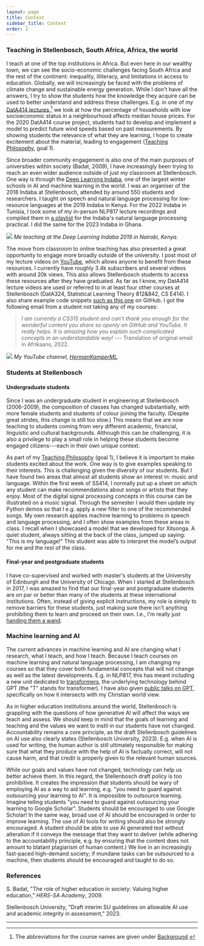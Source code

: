 ```yaml
---
layout: page
title: Context
sidebar_title: Context
order: 2
---
```


### Teaching in Stellenbosch, South Africa, Africa, the world

I teach at one of the top institutions in Africa. But even here in our wealthy town, we can see the socio-economic challenges facing South Africa and the rest of the continent: inequality, illiteracy, and limitations in access to education. Globally, we will increasingly be faced with the problems of climate change and sustainable energy generation. While I don't have all the answers, I try to show the students how the knowledge they acquire can be used to better understand and address these challenges. E.g. in one of my [DatA414 lectures](https://youtu.be/zu34zcyAFzU?t=80),[^1] we look at how the percentage of households with low socioeconomic status in a neighbourhood affects median house prices. For the 2020 DatA414 course project, students had to develop and implement a model to predict future wind speeds based on past measurements. By showing students the relevance of what they are learning, I hope to create excitement about the material, leading to engagement ([Teaching Philosophy]({{site.url}}/philosophy/), goal 1).

Since broader community engagement is also one of the main purposes of universities within society (Badat, 2009), I have increasingly been trying to reach an even wider audience outside of just my classroom at Stellenbosch. One way is through the [Deep Learning Indaba](https://deeplearningindaba.com/), one of the largest winter schools in AI and machine learning in the world. I was an organiser of the 2018 Indaba at Stellenbosch, attended by around 550 students and researchers. I taught on speech and natural language processing for low-resource languages at the 2019 Indaba in Kenya. For the 2022 Indaba in Tunisia, I took some of my in-person NLP817 lecture recordings and compiled them in [a playlist](https://www.youtube.com/playlist?list=PLmZlBIcArwhPHmHzyM_cZJQ8_v5paQJTV) for the Indaba's natural language processing practical. I did the same for the 2023 Indaba in Ghana.

![]({{site.url}}/fig/indaba_2019.png)
*Me teaching at the Deep Learning Indaba 2019 in Nairobi, Kenya.*

The move from classroom to online teaching has also presented a great opportunity to engage more broadly outside of the university. I post most of my lecture videos on [YouTube](https://www.youtube.com/c/HermanKamperML), which allows anyone to benefit from these resources. I currently have roughly 3.4k subscribers and several videos with around 20k views. This also allows Stellenbosch students to access these resources after they have graduated. As far as I know, my DatA414 lecture videos are used or referred to in at least four other courses at Stellenbosch (DatA324, Statistical Learning Theory 812&842, CS E414). I also share example code snippets [such as this one](https://github.com/kamperh/autoencoders_mnist/blob/master/ae_mnist.ipynb) on GitHub. I got the following email from a student not taking any of my courses:

> *I am currently a CS315 student and can't thank you enough for the wonderful content you share so openly on GitHub and YouTube. It really helps. It is amazing how you explain such complicated concepts in an understandable way!* --- Translation of original email in Afrikaans, 2022.

<!-- > *Ek is tans 'n CS 315-student en ek kan jou nie genoeg bedank vir die wonderlike inhoud wat jy so openlik deel op GitHub en Youtube nie, dit help regtig baie. Dis amazing hoe jy sulke ingewikkelde onderwerpe op 'n verstaanbare manier kan verduidelik!* -->

![]({{site.url}}/fig/hermankamperml_youtube.png)
*My YouTube channel, [HermanKamperML](https://www.youtube.com/HermanKamperML).*


### Students at Stellenbosch

#### Undergraduate students

Since I was an undergraduate student in engineering at Stellenbosch (2006-2009), the composition of classes has changed substantially, with more female students and students of colour joining the faculty. (Despite great strides, this change is still too slow.) This means that we are now teaching to students coming from very different academic, financial, linguistic and cultural backgrounds. Although this can be challenging, it is also a privilege to play a small role in helping these students become engaged citizens---each in their own unique context.

As part of my [Teaching Philosophy]({{site.url}}/philosophy/) (goal 1), I believe it is important to make students excited about the work. One way is to give examples speaking to their interests. This is challenging given the diversity of our students. But I have found two areas that almost all students show an interest in: music and language. Within the first week of SS414, I normally put up a sheet on which any student can make recommendations about songs or artists that they enjoy. Most of the digital signal processing concepts in this course can be illustrated on a music signal. Through the semester I would then update my Python demos so that I e.g. apply a new filter to one of the recommended songs. My own research applies machine learning to problems in speech and language processing, and I often show examples from these areas in class. I recall when I showcased a model that we developed for Xitsonga. A quiet student, always sitting at the back of the class, jumped up saying: "This is my language!" This student was able to interpret the model’s output for me and the rest of the class.

#### Final-year and postgraduate students

I have co-supervised and worked with master's students at the University of Edinburgh and the University of Chicago. When I started at Stellenbosch in 2017, I was amazed to find that our final-year and postgraduate students are on par or better than many of the students at these international institutions. Often, instead of giving explicit instructions, my role is simply to remove barriers for these students, just making sure there isn't anything prohibiting them to learn and proceed on their own. I.e., I'm really just [handing them a wand]({{site.url}}/knowledge#postgraduate-supervision-a-wand-dispenser). 


### Machine learning and AI

The current advances in machine learning and AI are changing what I research, what I teach, and how I teach. Because I teach courses on machine learning and natural language processing, I am changing my courses so that they cover both fundamental concepts that will not change as well as the latest developments. E.g. in NLP817, this has meant including a new unit dedicated to [transformers](https://www.youtube.com/playlist?list=PLmZlBIcArwhOPR2s-FIR7WoqNaBML233s), the underlying technology behind GPT (the "T" stands for transformer). I have also given [public talks on GPT](https://youtu.be/VtoVimtm_VQ), specifically on how it intersects with my Christian world view.

As in higher education institutions around the world, Stellenbosch is grappling with the questions of how generative AI will affect the ways we teach and assess. We should keep in mind that the goals of learning and teaching and the values we want to instil in our students have not changed. Accountability remains a core principle, as the draft Stellenbosch guidelines on AI use also clearly states (Stellenbosch University, 2023). E.g. when AI is used for writing, the human author is still ultimately responsible for making sure that what they produce with the help of AI is factually correct, will not cause harm, and that credit is properly given to the relevant human sources.

While our goals and values have not changed, technology can help us better achieve them. In this regard, the Stellenbosch draft policy is too prohibitive. It creates the impression that students should be wary of employing AI as a way to aid learning, e.g. "you need to guard against outsourcing your learning to AI". It is impossible to outsource learning. Imagine telling students "you need to guard against outsourcing your learning to Google Scholar". Students should be encouraged to use Google Scholar! In the same way, broad use of AI should be encouraged in order to improve learning. The use of AI tools for writing should also be strongly encouraged. A student should be able to use AI generated text without alteration if it conveys the message that they want to deliver (while adhering to the accountability principle, e.g. by ensuring that the content does not amount to blatant plagiarism of human content.) We live in an increasingly fast-paced high-demand society; if mundane tasks can be outsourced to a machine, then students should be encouraged and taught to do so.


### References

S. Badat, "The role of higher education in society: Valuing higher education," *HERS-SA Academy*, 2009.

Stellenbosch University, "Draft interim SU guidelines on allowable AI use and academic integrity in assessment," 2023.


* * *

[^1]: The abbreviations for the course names are given under [Background]({{site.url}}).
